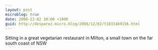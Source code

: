 ```yaml
---
layout: post
microblog: true
date: 2008-12-02 10:00 +1000
guid: http://desparoz.micro.blog/2008/12/02/t1033469156.html
---
```

Sitting in a great vegetarian restaurant in Milton, a small town on the far south coast of NSW
